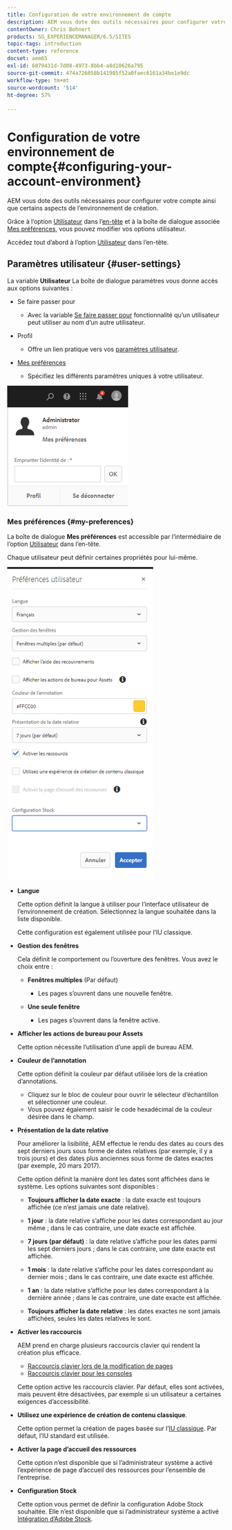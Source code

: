 ```yaml
---
title: Configuration de votre environnement de compte
description: AEM vous dote des outils nécessaires pour configurer votre compte ainsi que certains aspects de l’environnement de création.
contentOwner: Chris Bohnert
products: SG_EXPERIENCEMANAGER/6.5/SITES
topic-tags: introduction
content-type: reference
docset: aem65
exl-id: 6079431d-7d08-4973-8bb4-a8d10626a795
source-git-commit: 474a726058b141985f52a0faec6161a34be1e9dc
workflow-type: tm+mt
source-wordcount: '514'
ht-degree: 57%

---
```


# Configuration de votre environnement de compte{#configuring-your-account-environment}

AEM vous dote des outils nécessaires pour configurer votre compte ainsi que certains aspects de l’environnement de création.

Grâce à l’option [Utilisateur](/help/sites-authoring/user-properties.md#user-settings) dans l’[en-tête](/help/sites-authoring/basic-handling.md#the-header) et à la boîte de dialogue associée [Mes préférences](#userpreferences), vous pouvez modifier vos options utilisateur.

Accédez tout d’abord à l’option [Utilisateur](/help/sites-authoring/user-properties.md#user-settings) dans l’en-tête.

## Paramètres utilisateur {#user-settings}

La variable **Utilisateur** La boîte de dialogue paramètres vous donne accès aux options suivantes :

* Se faire passer pour

   * Avec la variable [Se faire passer pour](/help/sites-administering/security.md#impersonating-another-user) fonctionnalité qu’un utilisateur peut utiliser au nom d’un autre utilisateur.

* Profil

   * Offre un lien pratique vers vos [paramètres utilisateur](/help/sites-administering/security.md).

* [Mes préférences](/help/sites-authoring/user-properties.md#my-preferences)

   * Spécifiez les différents paramètres uniques à votre utilisateur.

![screen_shot_2018-03-20at103808](assets/screen_shot_2018-03-20at103808.png)

### Mes préférences {#my-preferences}

La boîte de dialogue **Mes préférences** est accessible par l’intermédiaire de l’option [Utilisateur](/help/sites-authoring/user-properties.md#user-settings) dans l’en-tête.

Chaque utilisateur peut définir certaines propriétés pour lui-même.

![screen-shot_2019-03-05at100322](assets/screen-shot_2019-03-05at100322.png)

* **Langue**

  Cette option définit la langue à utiliser pour l’interface utilisateur de l’environnement de création. Sélectionnez la langue souhaitée dans la liste disponible.

  Cette configuration est également utilisée pour l’IU classique.

* **Gestion des fenêtres**

  Cela définit le comportement ou l’ouverture des fenêtres. Vous avez le choix entre :

   * **Fenêtres multiples** (Par défaut)

      * Les pages s’ouvrent dans une nouvelle fenêtre.

   * **Une seule fenêtre**

      * Les pages s’ouvrent dans la fenêtre active.

* **Afficher les actions de bureau pour Assets**

  Cette option nécessite l’utilisation d’une appli de bureau AEM.

* **Couleur de l’annotation**

  Cette option définit la couleur par défaut utilisée lors de la création d’annotations.

   * Cliquez sur le bloc de couleur pour ouvrir le sélecteur d’échantillon et sélectionner une couleur.
   * Vous pouvez également saisir le code hexadécimal de la couleur désirée dans le champ.

* **Présentation de la date relative**

  Pour améliorer la lisibilité, AEM effectue le rendu des dates au cours des sept derniers jours sous forme de dates relatives (par exemple, il y a trois jours) et des dates plus anciennes sous forme de dates exactes (par exemple, 20 mars 2017).

  Cette option définit la manière dont les dates sont affichées dans le système. Les options suivantes sont disponibles :

   * **Toujours afficher la date exacte** : la date exacte est toujours affichée (ce n’est jamais une date relative).
   * **1 jour** : la date relative s’affiche pour les dates correspondant au jour même ; dans le cas contraire, une date exacte est affichée.

   * **7 jours (par défaut)** : la date relative s’affiche pour les dates parmi les sept derniers jours ; dans le cas contraire, une date exacte est affichée.

   * **1 mois** : la date relative s’affiche pour les dates correspondant au dernier mois ; dans le cas contraire, une date exacte est affichée.

   * **1 an** : la date relative s’affiche pour les dates correspondant à la dernière année ; dans le cas contraire, une date exacte est affichée.

   * **Toujours afficher la date relative** : les dates exactes ne sont jamais affichées, seules les dates relatives le sont.

* **Activer les raccourcis**

  AEM prend en charge plusieurs raccourcis clavier qui rendent la création plus efficace.

   * [Raccourcis clavier lors de la modification de pages](/help/sites-authoring/page-authoring-keyboard-shortcuts.md)
   * [Raccourcis clavier pour les consoles](/help/sites-authoring/keyboard-shortcuts.md)

  Cette option active les raccourcis clavier. Par défaut, elles sont activées, mais peuvent être désactivées, par exemple si un utilisateur a certaines exigences d’accessibilité.

* **Utilisez une expérience de création de contenu classique**.

  Cette option permet la création de pages basée sur l’[IU classique](/help/sites-classic-ui-authoring/home.md). Par défaut, l’IU standard est utilisée.

* **Activer la page d’accueil des ressources**

  Cette option n’est disponible que si l’administrateur système a activé l’expérience de page d’accueil des ressources pour l’ensemble de l’entreprise.

* **Configuration Stock**

  Cette option vous permet de définir la configuration Adobe Stock souhaitée. Elle n’est disponible que si l’administrateur système a activé [Intégration d’Adobe Stock](/help/assets/aem-assets-adobe-stock.md).
